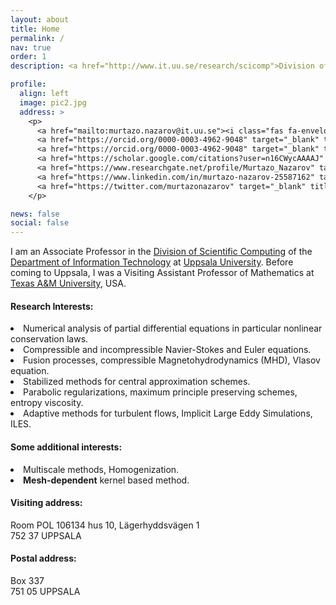 ```yaml
---
layout: about
title: Home
permalink: /
nav: true
order: 1
description: <a href="http://www.it.uu.se/research/scicomp">Division of Scientific Computing</a>, <a href="http://www.it.uu.se">Department of Information Technology</a>, <a href="http://www.uu.se">Uppsala University</a>

profile:
  align: left
  image: pic2.jpg
  address: >
    <p>
      <a href="mailto:murtazo.nazarov@it.uu.se"><i class="fas fa-envelope fa-lg"></i></a>
      <a href="https://orcid.org/0000-0003-4962-9048" target="_blank" title="Scopus"><i class="ai ai-scopus fa-lg"></i></a>
      <a href="https://orcid.org/0000-0003-4962-9048" target="_blank" title="ORCID"><i class="ai ai-orcid fa-lg"></i></a>
      <a href="https://scholar.google.com/citations?user=n16CWycAAAAJ" target="_blank" title="Google Scholar"><i class="ai ai-google-scholar fa-lg"></i></a>
      <a href="https://www.researchgate.net/profile/Murtazo_Nazarov" target="_blank" title="ResearchGate"><i class="ai ai-researchgate  fa-lg"></i></a>
      <a href="https://www.linkedin.com/in/murtazo-nazarov-25587162" target="_blank" title="LinkedIn"><i class="fab fa-linkedin  fa-lg"></i></a>
      <a href="https://twitter.com/murtazonazarov" target="_blank" title="Twitter"><i class="fab fa-twitter  fa-lg"></i></a>
    </p>

news: false
social: false
---
```


I am an Associate Professor in the 
<a href="http://www.it.uu.se/research/scicomp">Division of Scientific Computing</a> 
of the <a href="http://www.it.uu.se">Department of Information Technology</a>
at <a href="http://www.uu.se">Uppsala University</a>. 
Before coming to Uppsala, I was a Visiting Assistant Professor of Mathematics at 
<a href="https://www.math.tamu.edu/index.html">Texas A&M University</a>, USA.

<h4>Research Interests:</h4> 
<li> 
  Numerical analysis of partial differential equations in particular 
  nonlinear conservation laws.
</li>
<li>
  Compressible and incompressible Navier-Stokes and Euler equations.
</li>
<li>
  Fusion processes, compressible Magnetohydrodynamics (MHD), Vlasov equation. 
</li>
<li> 
  Stabilized methods for central approximation schemes.
</li>
<li> 
  Parabolic regularizations, maximum principle preserving schemes, entropy viscosity.
</li>
<li> 
  Adaptive methods for turbulent flows, Implicit Large Eddy Simulations, ILES.
</li>


<h4>Some additional interests:</h4> 
<li>
  Multiscale methods, Homogenization. 
</li>
<li> 
  <b>Mesh-dependent</b> kernel based method.
</li>

<h4>Visiting address:</h4> 
  Room POL 106134 hus 10, Lägerhyddsvägen 1 <br>
  752 37 UPPSALA

<h4>Postal address:</h4>
  Box 337 <br>
  751 05 UPPSALA

<!-- <div class="clustr">
      <script type="text/javascript" id="clustrmaps" src="//cdn.clustrmaps.com/map_v2.js?u=vlNJ&d=vZYv6hB137CMNBn7eRZ46SsFR-JrZPHO0auUNlvzPrY"></script>
</div> -->
